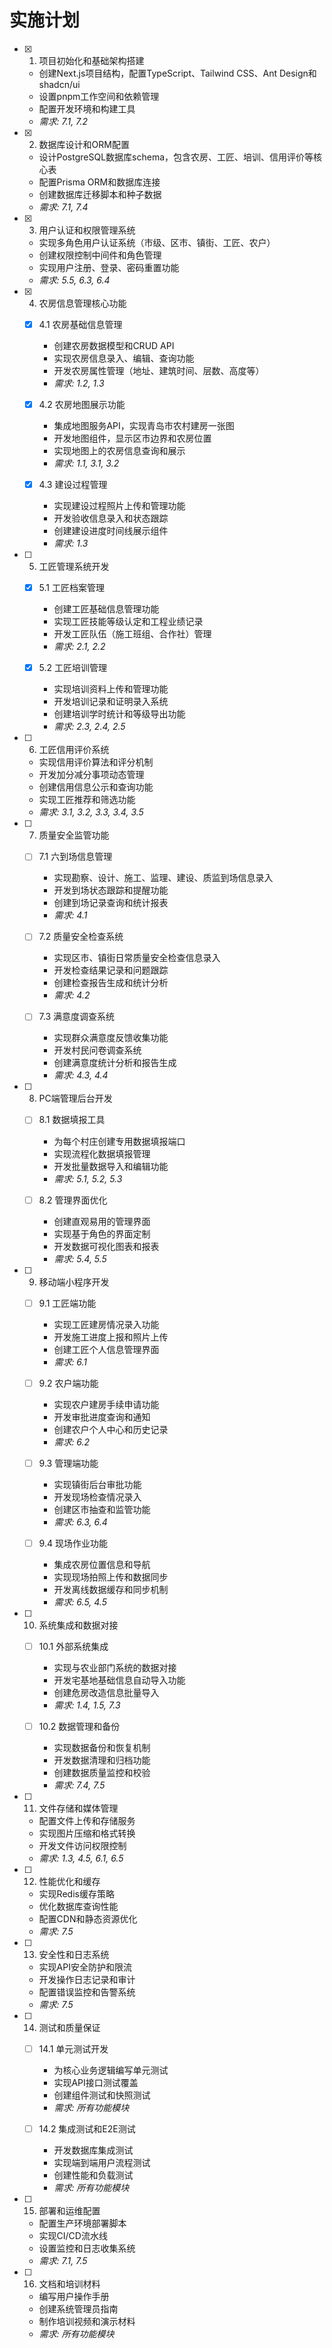 # 实施计划

- [x] 1. 项目初始化和基础架构搭建
  - 创建Next.js项目结构，配置TypeScript、Tailwind CSS、Ant Design和shadcn/ui
  - 设置pnpm工作空间和依赖管理
  - 配置开发环境和构建工具
  - _需求: 7.1, 7.2_

- [x] 2. 数据库设计和ORM配置
  - 设计PostgreSQL数据库schema，包含农房、工匠、培训、信用评价等核心表
  - 配置Prisma ORM和数据库连接
  - 创建数据库迁移脚本和种子数据
  - _需求: 7.1, 7.4_

- [x] 3. 用户认证和权限管理系统
  - 实现多角色用户认证系统（市级、区市、镇街、工匠、农户）
  - 创建权限控制中间件和角色管理
  - 实现用户注册、登录、密码重置功能
  - _需求: 5.5, 6.3, 6.4_

- [x] 4. 农房信息管理核心功能
  - [x] 4.1 农房基础信息管理
    - 创建农房数据模型和CRUD API
    - 实现农房信息录入、编辑、查询功能
    - 开发农房属性管理（地址、建筑时间、层数、高度等）
    - _需求: 1.2, 1.3_

  - [x] 4.2 农房地图展示功能
    - 集成地图服务API，实现青岛市农村建房一张图
    - 开发地图组件，显示区市边界和农房位置
    - 实现地图上的农房信息查询和展示
    - _需求: 1.1, 3.1, 3.2_

  - [x] 4.3 建设过程管理
    - 实现建设过程照片上传和管理功能
    - 开发验收信息录入和状态跟踪
    - 创建建设进度时间线展示组件
    - _需求: 1.3_

- [ ] 5. 工匠管理系统开发
  - [x] 5.1 工匠档案管理
    - 创建工匠基础信息管理功能
    - 实现工匠技能等级认定和工程业绩记录
    - 开发工匠队伍（施工班组、合作社）管理
    - _需求: 2.1, 2.2_

  - [x] 5.2 工匠培训管理
    - 实现培训资料上传和管理功能
    - 开发培训记录和证明录入系统
    - 创建培训学时统计和等级导出功能
    - _需求: 2.3, 2.4, 2.5_

- [ ] 6. 工匠信用评价系统
  - 实现信用评价算法和评分机制
  - 开发加分减分事项动态管理
  - 创建信用信息公示和查询功能
  - 实现工匠推荐和筛选功能
  - _需求: 3.1, 3.2, 3.3, 3.4, 3.5_

- [ ] 7. 质量安全监管功能
  - [ ] 7.1 六到场信息管理
    - 实现勘察、设计、施工、监理、建设、质监到场信息录入
    - 开发到场状态跟踪和提醒功能
    - 创建到场记录查询和统计报表
    - _需求: 4.1_

  - [ ] 7.2 质量安全检查系统
    - 实现区市、镇街日常质量安全检查信息录入
    - 开发检查结果记录和问题跟踪
    - 创建检查报告生成和统计分析
    - _需求: 4.2_

  - [ ] 7.3 满意度调查系统
    - 实现群众满意度反馈收集功能
    - 开发村民问卷调查系统
    - 创建满意度统计分析和报告生成
    - _需求: 4.3, 4.4_

- [ ] 8. PC端管理后台开发
  - [ ] 8.1 数据填报工具
    - 为每个村庄创建专用数据填报端口
    - 实现流程化数据填报管理
    - 开发批量数据导入和编辑功能
    - _需求: 5.1, 5.2, 5.3_

  - [ ] 8.2 管理界面优化
    - 创建直观易用的管理界面
    - 实现基于角色的界面定制
    - 开发数据可视化图表和报表
    - _需求: 5.4, 5.5_

- [ ] 9. 移动端小程序开发
  - [ ] 9.1 工匠端功能
    - 实现工匠建房情况录入功能
    - 开发施工进度上报和照片上传
    - 创建工匠个人信息管理界面
    - _需求: 6.1_

  - [ ] 9.2 农户端功能
    - 实现农户建房手续申请功能
    - 开发审批进度查询和通知
    - 创建农户个人中心和历史记录
    - _需求: 6.2_

  - [ ] 9.3 管理端功能
    - 实现镇街后台审批功能
    - 开发现场检查情况录入
    - 创建区市抽查和监管功能
    - _需求: 6.3, 6.4_

  - [ ] 9.4 现场作业功能
    - 集成农房位置信息和导航
    - 实现现场拍照上传和数据同步
    - 开发离线数据缓存和同步机制
    - _需求: 6.5, 4.5_

- [ ] 10. 系统集成和数据对接
  - [ ] 10.1 外部系统集成
    - 实现与农业部门系统的数据对接
    - 开发宅基地基础信息自动导入功能
    - 创建危房改造信息批量导入
    - _需求: 1.4, 1.5, 7.3_

  - [ ] 10.2 数据管理和备份
    - 实现数据备份和恢复机制
    - 开发数据清理和归档功能
    - 创建数据质量监控和校验
    - _需求: 7.4, 7.5_

- [ ] 11. 文件存储和媒体管理
  - 配置文件上传和存储服务
  - 实现图片压缩和格式转换
  - 开发文件访问权限控制
  - _需求: 1.3, 4.5, 6.1, 6.5_

- [ ] 12. 性能优化和缓存
  - 实现Redis缓存策略
  - 优化数据库查询性能
  - 配置CDN和静态资源优化
  - _需求: 7.5_

- [ ] 13. 安全性和日志系统
  - 实现API安全防护和限流
  - 开发操作日志记录和审计
  - 配置错误监控和告警系统
  - _需求: 7.5_

- [ ] 14. 测试和质量保证
  - [ ] 14.1 单元测试开发
    - 为核心业务逻辑编写单元测试
    - 实现API接口测试覆盖
    - 创建组件测试和快照测试
    - _需求: 所有功能模块_

  - [ ] 14.2 集成测试和E2E测试
    - 开发数据库集成测试
    - 实现端到端用户流程测试
    - 创建性能和负载测试
    - _需求: 所有功能模块_

- [ ] 15. 部署和运维配置
  - 配置生产环境部署脚本
  - 实现CI/CD流水线
  - 设置监控和日志收集系统
  - _需求: 7.1, 7.5_

- [ ] 16. 文档和培训材料
  - 编写用户操作手册
  - 创建系统管理员指南
  - 制作培训视频和演示材料
  - _需求: 所有功能模块_
